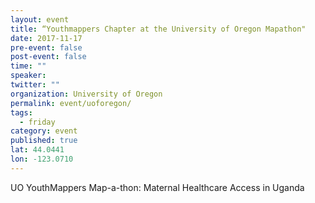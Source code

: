 ```yaml
---
layout: event 
title: “Youthmappers Chapter at the University of Oregon Mapathon"
date: 2017-11-17
pre-event: false
post-event: false
time: ""
speaker:
twitter: ""
organization: University of Oregon
permalink: event/uoforegon/
tags:
  - friday
category: event
published: true
lat: 44.0441
lon: -123.0710
---
```


UO YouthMappers Map-a-thon: Maternal Healthcare Access in Uganda
